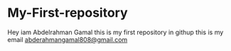 # My-First-repository
Hey iam Abdelrahman Gamal
this is my first repository in githup 
this is my email abderahmangamal808@gmail.com
